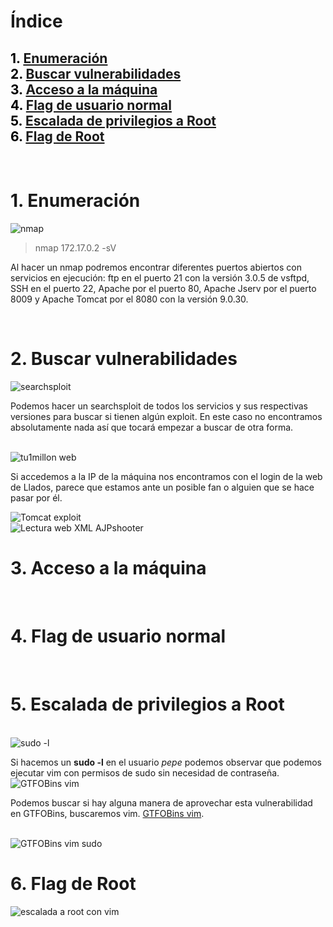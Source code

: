 # **Índice**

<span style="color:black;">1. [ Enumeración](#Enumeración)</span><br>
<span style="color:black;">2. [ Buscar vulnerabilidades](#Vulnerabilidades)</span><br>
<span style="color:black;">3. [ Acceso a la máquina](#acceso1)</span><br>
<span style="color:black;">4. [ Flag de usuario normal](#Flag1)</span><br>
<span style="color:black;">5. [ Escalada de privilegios a Root](#Escalada)</span><br>
<span style="color:black;">6. [ Flag de Root](#flag-root)</span><br>
---

<br>




<h1 name="Enumeración">1. Enumeración</h1>

<img src="https://github.com/Dani-ITB24/Proyecto-Final/raw/Grupo5(Eloi-Alan-Fernando-Jose-Zome%C3%B1o)/Assets/A06%20-%20Componentes%20desactualizados/Img/nmap.png" alt="nmap">

> nmap 172.17.0.2 -sV

Al hacer un nmap podremos encontrar diferentes puertos abiertos con servicios en ejecución: ftp en el puerto 21 con la versión 3.0.5 de vsftpd, SSH en el puerto 22, Apache por el puerto 80, Apache Jserv por el puerto 8009 y Apache Tomcat por el 8080 con la versión 9.0.30.

<br>

<h1 name="Vulnerabilidades">2. Buscar vulnerabilidades</h1>

<img src="https://github.com/Dani-ITB24/Proyecto-Final/raw/Grupo5(Eloi-Alan-Fernando-Jose-Zome%C3%B1o)/Assets/A06%20-%20Componentes%20desactualizados/Img/searchsploit.png" alt="searchsploit">

Podemos hacer un searchsploit de todos los servicios y sus respectivas versiones para buscar si tienen algún exploit. En este caso no encontramos absolutamente nada así que tocará empezar a buscar de otra forma.

<br>

<img src="https://github.com/Dani-ITB24/Proyecto-Final/raw/Grupo5(Eloi-Alan-Fernando-Jose-Zome%C3%B1o)/Assets/A06%20-%20Componentes%20desactualizados/Img/tu1millon-web.png" alt="tu1millon web">

Si accedemos a la IP de la máquina nos encontramos con el login de la web de Llados, parece que estamos ante un posible fan o alguien que se hace pasar por él.
<br>

<img src="https://github.com/Dani-ITB24/Proyecto-Final/raw/Grupo5(Eloi-Alan-Fernando-Jose-Zome%C3%B1o)/Assets/A06%20-%20Componentes%20desactualizados/Img/buscartomcatexploit.png" alt="Tomcat exploit">

<br>

<img src="https://github.com/Dani-ITB24/Proyecto-Final/raw/Grupo5(Eloi-Alan-Fernando-Jose-Zome%C3%B1o)/Assets/A06%20-%20Componentes%20desactualizados/Img/lecturaweb_xml.png" alt="Lectura web XML AJPshooter">


<h1 name="acceso1">3. Acceso a la máquina</h1>


<br>

<h1 name="Flag1">4. Flag de usuario normal</h1>



<br>

<h1 name="Escalada">5. Escalada de privilegios a Root</h1>
<br>
<img src="https://github.com/Dani-ITB24/Proyecto-Final/raw/Grupo5(Eloi-Alan-Fernando-Jose-Zome%C3%B1o)/Assets/A06%20-%20Componentes%20desactualizados/Img/sudo-l.png" alt="sudo -l">

Si hacemos un **sudo -l** en el usuario *pepe* podemos observar que podemos ejecutar vim con permisos de sudo sin necesidad de contraseña.
<br>
<img src="https://github.com/Dani-ITB24/Proyecto-Final/raw/Grupo5(Eloi-Alan-Fernando-Jose-Zome%C3%B1o)/Assets/A06%20-%20Componentes%20desactualizados/Img/gtfobins_vim.png" alt="GTFOBins vim">

Podemos buscar si hay alguna manera de aprovechar esta vulnerabilidad en GTFOBins, buscaremos vim. [GTFOBins vim](https://gtfobins.github.io/gtfobins/vim/).

<br>
<img src="https://github.com/Dani-ITB24/Proyecto-Final/raw/Grupo5(Eloi-Alan-Fernando-Jose-Zome%C3%B1o)/Assets/A06%20-%20Componentes%20desactualizados/Img/gtfobins_vim_sudo.png" alt="GTFOBins vim sudo">


<br>
<h1 name="flag-root">6. Flag de Root</h1>
<img src="https://github.com/Dani-ITB24/Proyecto-Final/raw/Grupo5(Eloi-Alan-Fernando-Jose-Zome%C3%B1o)/Assets/A06%20-%20Componentes%20desactualizados/Img/escaladaaroot.png" alt="escalada a root con vim">




